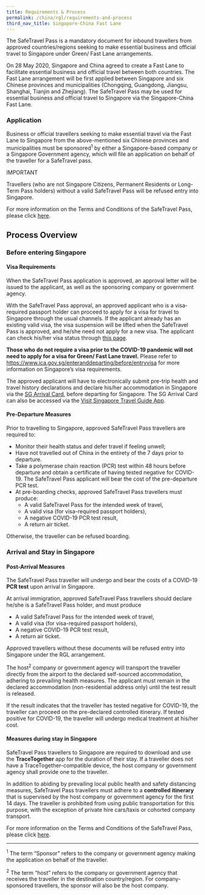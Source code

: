 ```yaml
---
title: Requirements & Process
permalink: /china/rgl/requirements-and-process
third_nav_title: Singapore-China Fast Lane
---
```


The SafeTravel Pass is a mandatory document for inbound travellers from approved countries/regions seeking to make essential business and official travel to Singapore under Green/ Fast Lane arrangements.

On 28 May 2020, Singapore and China agreed to create a Fast Lane to facilitate essential business and official travel between both countries. The Fast Lane arrangement will be first applied between Singapore and six Chinese provinces and municipalities (Chongqing, Guangdong, Jiangsu, Shanghai, Tianjin and Zhejiang). The SafeTravel Pass may be used for essential business and official travel to Singapore via the Singapore-China Fast Lane.

### **Application**

Business or official travellers seeking to make essential travel via the Fast Lane to Singapore from the above-mentioned six Chinese provinces and municipalities must be sponsored<sup>1</sup> by either a Singapore-based company or a Singapore Government agency, which will file an application on behalf of the traveller for a SafeTravel pass.

IMPORTANT

Travellers (who are not Singapore Citizens, Permanent Residents or Long-Term Pass holders) without a valid SafeTravel Pass will be refused entry into Singapore.

For more information on the Terms and Conditions of the SafeTravel Pass, please click [here](/china/rgl/terms-and-conditions).

## **Process Overview**

### **Before entering Singapore**

#### Visa Requirements

When the SafeTravel Pass application is approved, an approval letter will be issued to the applicant, as well as the sponsoring company or government agency.

With the SafeTravel Pass approval, an approved applicant who is a visa-required passport holder can proceed to apply for a visa for travel to Singapore through the usual channels.  If the applicant already has an existing valid visa, the visa suspension will be lifted when the SafeTravel Pass is approved, and he/she need not apply for a new visa.  The applicant can check his/her visa status through [this page](https://eservices.ica.gov.sg/esvclandingpage/save).

**Those who do not require a visa prior to the COVID-19 pandemic will not need to apply for a visa for Green/ Fast Lane travel.** Please refer to <https://www.ica.gov.sg/enteranddeparting/before/entryvisa> for more information on Singapore’s visa requirements.

The approved applicant will have to electronically submit pre-trip health and travel history declarations and declare his/her accommodation in Singapore via the [SG Arrival Card](https://eservices.ica.gov.sg/sgarrivalcard/), before departing for Singapore. The SG Arrival Card can also be accessed via the [Visit Singapore Travel Guide App](https://www.visitsingapore.com/travel-guide-tips/visit-singapore-travel-guide-app/).

#### Pre-Departure Measures

Prior to travelling to Singapore, approved SafeTravel Pass travellers are required to:
- Monitor their health status and defer travel if feeling unwell;
- Have not travelled out of China in the entirety of the 7 days prior to departure. 
- Take a polymerase chain reaction (PCR) test within 48 hours before departure and obtain a certificate of having tested negative for COVID-19. The SafeTravel Pass applicant will bear the cost of the pre-departure PCR test.
- At pre-boarding checks, approved SafeTravel Pass travellers must produce:
  - A valid SafeTravel Pass for the intended week of travel,
  - A valid visa (for visa-required passport holders),
  - A negative COVID-19 PCR test result,
  - A return air ticket.

Otherwise, the traveller can be refused boarding.

### **Arrival and Stay in Singapore**

#### Post-Arrival Measures

The SafeTravel Pass traveller will undergo and bear the costs of a COVID-19 **PCR test** upon arrival in Singapore.

At arrival immigration, approved SafeTravel Pass travellers should declare he/she is a SafeTravel Pass holder, and must produce
- A valid SafeTravel Pass for the intended week of travel,
- A valid visa (for visa-required passport holders),
- A negative COVID-19 PCR test result,
- A return air ticket.

Approved travellers without these documents will be refused entry into Singapore under the RGL arrangement.

The host<sup>2</sup> company or government agency will transport the traveller directly from the airport to the declared self-sourced accommodation, adhering to prevailing health measures. The applicant must remain in the declared accommodation (non-residential address only) until the test result is released.

If the result indicates that the traveller has tested negative for COVID-19, the traveller can proceed on the pre-declared controlled itinerary. If tested positive for COVID-19, the traveller will undergo medical treatment at his/her cost.

#### Measures during stay in Singapore

SafeTravel Pass travellers to Singapore are required to download and use the **TraceTogether** app for the duration of their stay. If a traveller does not have a TraceTogether-compatible device, the host company or government agency shall provide one to the traveller.

In addition to abiding by prevailing local public health and safety distancing measures, SafeTravel Pass travellers must adhere to a **controlled itinerary** that is supervised by the host company or government agency for the first 14 days. The traveller is prohibited from using public transportation for this purpose, with the exception of private hire cars/taxis or cohorted company transport.

For more information on the Terms and Conditions of the SafeTravel Pass, please click [here](/china/rgl/terms-and-conditions).

----

<sup>1</sup> The term “Sponsor” refers to the company or government agency making the application on behalf of the traveller.

<sup>2</sup> The term “host” refers to the company or government agency that receives the traveller in the destination country/region. For company-sponsored travellers, the sponsor will also be the host company.
